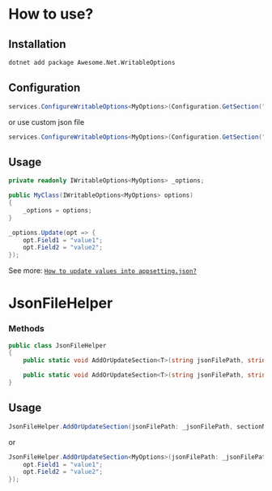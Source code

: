 
# How to use?


## Installation

````cmd
dotnet add package Awesome.Net.WritableOptions
````


## Configuration

```c#
services.ConfigureWritableOptions<MyOptions>(Configuration.GetSection("MySection"));
```

or use custom json file

```c#
services.ConfigureWritableOptions<MyOptions>(Configuration.GetSection("MySection"),"Resources/appsettings.custom.json");
```

## Usage

```c#
private readonly IWritableOptions<MyOptions> _options;

public MyClass(IWritableOptions<MyOptions> options)
{
    _options = options;
}
```

```c#
_options.Update(opt => {
    opt.Field1 = "value1";
    opt.Field2 = "value2";
});
```


See more:
[``How to update values into appsetting.json?``](https://stackoverflow.com/a/45986656)



# JsonFileHelper

### Methods

```c#
public class JsonFileHelper
{
    public static void AddOrUpdateSection<T>(string jsonFilePath, string sectionName, Action<T> updateAction = null) where T : class, new();

    public static void AddOrUpdateSection<T>(string jsonFilePath, string sectionName, T value);
}
```


## Usage

```c#
JsonFileHelper.AddOrUpdateSection(jsonFilePath: _jsonFilePath, sectionName: _sectionName, value: true);
```

or 

```c#
JsonFileHelper.AddOrUpdateSection<MyOptions>(jsonFilePath: _jsonFilePath, sectionName: _sectionName, opt => {
    opt.Field1 = "value1";
    opt.Field2 = "value2";
});
```